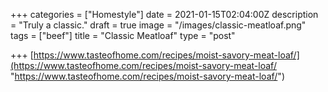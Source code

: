 +++
categories = ["Homestyle"]
date = 2021-01-15T02:04:00Z
description = "Truly a classic."
draft = true
image = "/images/classic-meatloaf.png"
tags = ["beef"]
title = "Classic Meatloaf"
type = "post"

+++
[https://www.tasteofhome.com/recipes/moist-savory-meat-loaf/](https://www.tasteofhome.com/recipes/moist-savory-meat-loaf/ "https://www.tasteofhome.com/recipes/moist-savory-meat-loaf/")